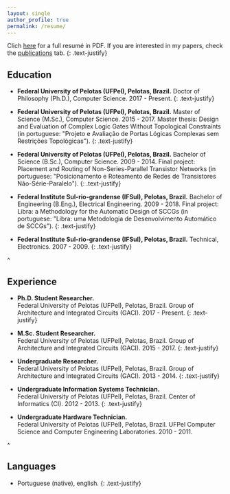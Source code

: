 ```yaml
---
layout: single
author_profile: true
permalink: /resume/
---
```


Clich [here](/resume/) for a full resumé in PDF. If you are interested in my papers, check the [publications](/publications/) tab.
{: .text-justify} 

## Education
* **Federal University of Pelotas (UFPel), Pelotas, Brazil.** 
Doctor of Philosophy (Ph.D.), Computer Science.
2017 - Present.
{: .text-justify} 

* **Federal University of Pelotas (UFPel), Pelotas, Brazil.**
Master of Science (M.Sc.), Computer Science.
2015 - 2017.
Master thesis: Design and Evaluation of Complex Logic Gates Without Topological Constraints (in portuguese: "Projeto e Avaliação de Portas Lógicas Complexas sem Restrições Topológicas").
{: .text-justify} 

* **Federal University of Pelotas (UFPel), Pelotas, Brazil.**
Bachelor of Science (B.Sc.), Computer Science.
2009 - 2014.
Final project: Placement and Routing of Non-Series-Parallel Transistor Networks (in portuguese: "Posicionamento e Roteamento de Redes de Transistores Não-Série-Paralelo").
{: .text-justify} 

* **Federal Institute Sul-rio-grandense (IFSul), Pelotas, Brazil.**
Bachelor of Engineering (B.Eng.), Electrical Engineering.
2009 - 2018.
Final project: Libra: a Methodology for the Automatic Design of SCCGs (in portuguese: "Libra: uma Metodologia de Desenvolvimento Automático de SCCGs").
{: .text-justify} 

* **Federal Institute Sul-rio-grandense (IFSul), Pelotas, Brazil.**
Technical, Electronics.
2007 - 2009.
{: .text-justify} 

^

## Experience
* **Ph.D. Student Researcher.**<br/>
Federal University of Pelotas (UFPel), Pelotas, Brazil.
Group of Architecture and Integrated Circuits (GACI).
2017 - Present.
{: .text-justify} 

* **M.Sc. Student Researcher.**<br/>
Federal University of Pelotas (UFPel), Pelotas, Brazil.
Group of Architecture and Integrated Circuits (GACI).
2015 - 2017.
{: .text-justify} 

* **Undergraduate Researcher.**<br/>
Federal University of Pelotas (UFPel), Pelotas, Brazil.
Group of Architecture and Integrated Circuits (GACI).
2013 - 2014.
{: .text-justify} 

* **Undergraduate Information Systems Technician.**<br/>
Federal University of Pelotas (UFPel), Pelotas, Brazil.
Center of Informatics (CI).
2012 - 2013.
{: .text-justify} 

* **Undergraduate Hardware Technician.**<br/>
Federal University of Pelotas (UFPel), Pelotas, Brazil.
UFPel Computer Science and Computer Engineering Laboratories.
2010 - 2011.

^

## Languages
* Portuguese (native), english.
{: .text-justify} 